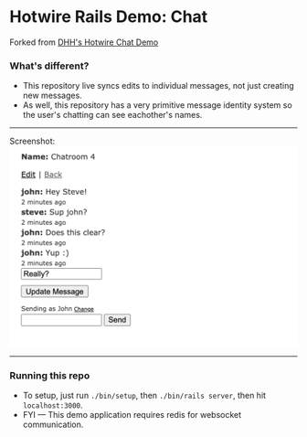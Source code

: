 # Hotwire Rails Demo: Chat

Forked from [DHH's Hotwire Chat Demo](https://github.com/hotwired/hotwire-rails-demo-chat)

### What's different?

- This repository live syncs edits to individual messages, not just creating new messages.
- As well, this repository has a very primitive message identity system so the user's chatting can see eachother's names.

---

Screenshot:
![screenshot of code](/public/images/chat.png)

--- 

### Running this repo 

- To setup, just run `./bin/setup`, then `./bin/rails server`, then hit `localhost:3000`.
- FYI — This demo application requires redis for websocket communication.
